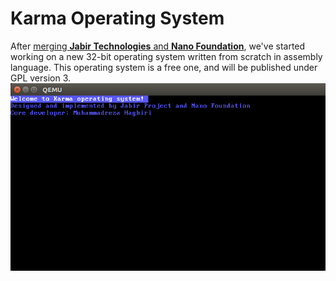 # Karma Operating System

After [merging __Jabir Technologies__ and __Nano Foundation__](http://jabirproject.org/archives/294), we've started working on a new 32-bit operating system written from scratch in assembly language. This operating system is a free one, and will be published under GPL version 3.
![Screenshot](https://github.com/JabirTech/KarmaOS/blob/master/karmaos.png)
